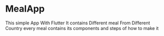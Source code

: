 # MealApp
This simple App With Flutter 
It contains Different meal From Different Country 
every meal contains its components and steps of how to make it
